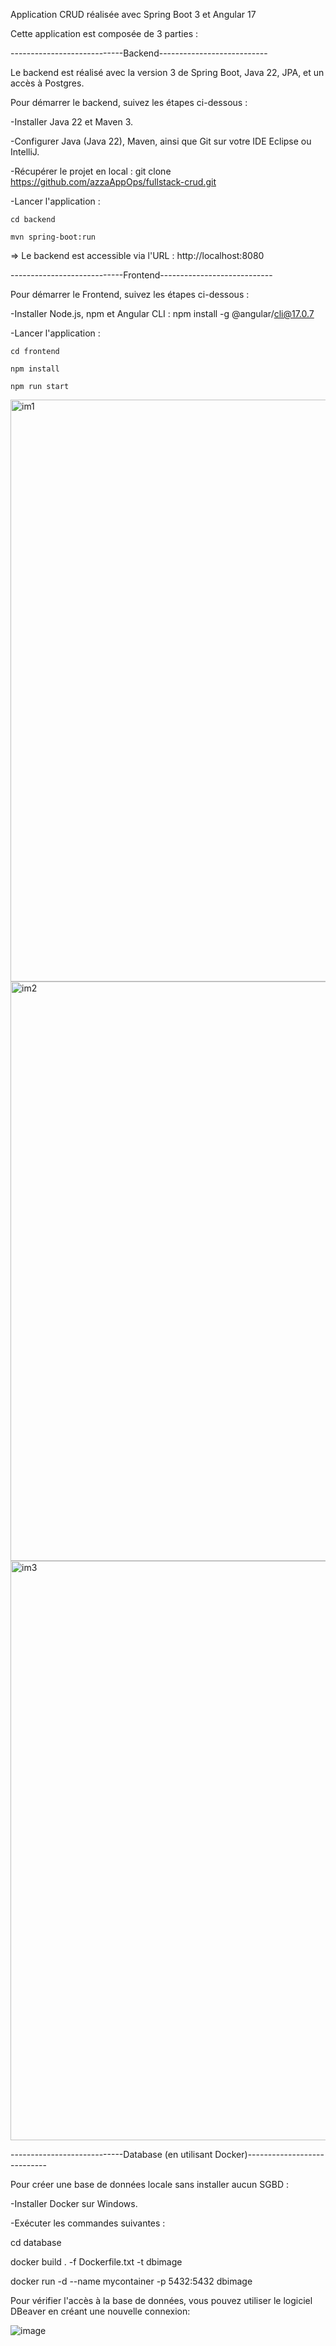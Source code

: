 Application CRUD réalisée avec Spring Boot 3 et Angular 17

Cette application est composée de 3 parties :

----------------------------Backend--------------------------- 

Le backend est réalisé avec la version 3 de Spring Boot, Java 22, JPA, et un accès à Postgres.

Pour démarrer le backend, suivez les étapes ci-dessous :

-Installer Java 22 et Maven 3.

-Configurer Java (Java 22), Maven, ainsi que Git sur votre IDE Eclipse ou IntelliJ.

-Récupérer le projet en local : git clone https://github.com/azzaAppOps/fullstack-crud.git

-Lancer l'application :

	cd backend

	mvn spring-boot:run

=> Le backend est accessible via l'URL : http://localhost:8080



----------------------------Frontend----------------------------

Pour démarrer le Frontend, suivez les étapes ci-dessous :

-Installer Node.js, npm et Angular CLI : npm install -g @angular/cli@17.0.7

-Lancer l'application :

	cd frontend

	npm install

	npm run start

 <img width="931" alt="im1" src="https://github.com/azzaAppOps/fullstack-crud/assets/155024106/7f62d4c6-942d-4966-9d07-9759aaf223f3">
 
<img width="927" alt="im2" src="https://github.com/azzaAppOps/fullstack-crud/assets/155024106/480dc72a-af04-4a00-a071-28400bea7c2b">

<img width="927" alt="im3" src="https://github.com/azzaAppOps/fullstack-crud/assets/155024106/90bd852a-a93c-47fe-8415-d73764c9c1a7">


----------------------------Database (en utilisant Docker)---------------------------- 

Pour créer une base de données locale sans installer aucun SGBD :

-Installer Docker sur Windows.

-Exécuter les commandes suivantes :

cd database

docker build . -f Dockerfile.txt -t dbimage

docker run -d --name mycontainer -p 5432:5432 dbimage

Pour vérifier l'accès à la base de données, vous pouvez utiliser le logiciel DBeaver en créant une nouvelle connexion:

![image](https://github.com/azzaAppOps/fullstack-crud/assets/155024106/7bdf0e45-3dad-4f21-8f06-6acfe07540f2)


